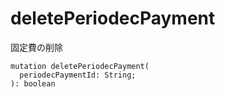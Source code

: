 # deletePeriodecPayment

固定費の削除

```gql
mutation deletePeriodecPayment(
  periodecPaymentId: String;
): boolean
```
